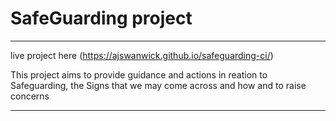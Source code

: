 # SafeGuarding project
---

live project here (https://ajswanwick.github.io/safeguarding-ci/)

This project aims to provide guidance and actions in reation to Safeguarding, the Signs that we may come across and 
how and to raise concerns 


---







